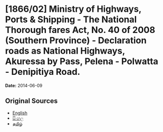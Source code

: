 # [1866/02] Ministry of Highways, Ports & Shipping - The National Thorough fares Act, No. 40 of 2008 (Southern Province) - Declaration roads as National Highways, Akuressa by Pass, Pelena - Polwatta - Denipitiya Road.

**Date:** 2014-06-09

## Original Sources

- [English](https://documents.gov.lk/view/extra-gazettes/2014/6/1866-02_E.pdf)
- [සිංහල](https://documents.gov.lk/view/extra-gazettes/2014/6/1866-02_S.pdf)
- [தமிழ்](https://documents.gov.lk/view/extra-gazettes/2014/6/1866-02_T.pdf)
